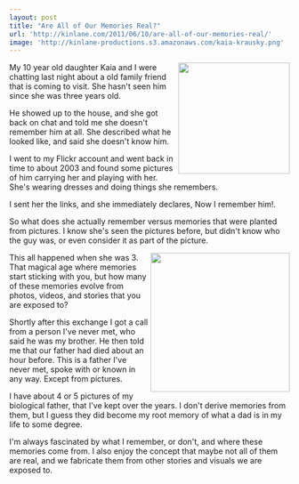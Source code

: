 ```yaml
---
layout: post
title: "Are All of Our Memories Real?"
url: 'http://kinlane.com/2011/06/10/are-all-of-our-memories-real/'
image: 'http://kinlane-productions.s3.amazonaws.com/kaia-krausky.png'
---
```


<img class="c1" src="http://kinlane-productions.s3.amazonaws.com/kaia-krausky.png" alt="" width="200" align="right" />My 10 year old daughter Kaia and I were chatting last night about a old family friend that is coming to visit. She hasn't seen him since she was three years old.

He showed up to the house, and she got back on chat and told me she doesn't remember him at all. She described what he looked like, and said she doesn't know him.

I went to my Flickr account and went back in time to about 2003 and found some pictures of him carrying her and playing with her. She's wearing dresses and doing things she remembers.

I sent her the links, and she immediately declares, Now I remember him!.

So what does she actually remember versus memories that were planted from pictures. I know she's seen the pictures before, but didn't know who the guy was, or even consider it as part of the picture.

<img class="c1" src="http://kinlane-productions.s3.amazonaws.com/Jimmy-Lifting-Weights.png" alt="" width="250" align="right" />This all happened when she was 3. That magical age where memories start sticking with you, but how many of these memories evolve from photos, videos, and stories that you are exposed to?

Shortly after this exchange I got a call from a person I've never met, who said he was my brother. He then told me that our father had died about an hour before. This is a father I've never met, spoke with or known in any way. Except from pictures.

I have about 4 or 5 pictures of my biological father, that I've kept over the years. I don't derive memories from them, but I guess they did become my root memory of what a dad is in my life to some degree.

I'm always fascinated by what I remember, or don't, and where these memories come from. I also enjoy the concept that maybe not all of them are real, and we fabricate them from other stories and visuals we are exposed to.